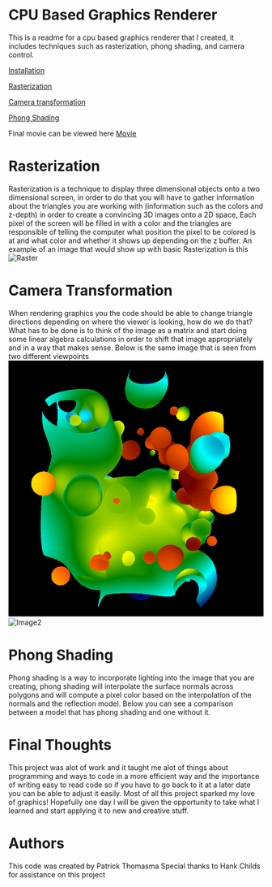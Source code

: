 # CPU Based Graphics Renderer

This is a readme for a cpu based graphics renderer that I created, it includes techniques such as rasterization, phong shading, and camera control.

[Installation](#Installation)

[Rasterization](#Rasterization)

[Camera transformation](#Camera-transformation)

[Phong Shading](#Phong-Shading)


Final movie can be viewed here [Movie](https://www.youtube.com/watch?v=1PQ-9w8j_hk)

# Rasterization 
Rasterization is a technique to display three dimensional objects onto a two dimensional screen, in order to do that you will have to gather information about the triangles you are working with (information such as the colors and z-depth) in order to create a convincing 3D images onto a 2D space, Each pixel of the screen will be filled in with a color and the triangles are responsible of telling the computer what position the pixel to be colored is at and what color and whether it shows up depending on the z buffer. An example of an image that would show up with basic Rasterization is this 
![Raster](Images/AllTriangles)

# Camera Transformation
When rendering graphics you the code should be able to change triangle directions depending on where the viewer is looking, how do we do that? What has to be done is to think of the image as a matrix and start doing some linear algebra calculations in order to shift that image appropriately and in a way that makes sense. Below is the same image that is seen from two different viewpoints
![Image1](Images/frame000.png)
![Image2](Images/frame725.png)

# Phong Shading
Phong shading is a way to incorporate lighting into the image that you are creating, phong shading will interpolate the surface normals across polygons and will compute a pixel color based on the interpolation of the normals and the reflection model. Below you can see a comparison between a model that has phong shading and one without it.

# Final Thoughts
This project was alot of work and it taught me alot of things about programming and ways to code in a more efficient way and the importance of writing easy to read code so if you have to go back to it at a later date you can be able to adjust it easily. Most of all this project sparked my love of graphics! Hopefully one day I will be given the opportunity to take what I learned and start applying it to new and creative stuff.

# Authors
This code was created by Patrick Thomasma
Special thanks to Hank Childs for assistance on this project
